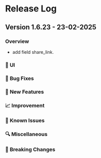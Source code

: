 # Release Log

## Version 1.6.23 - 23-02-2025

### Overview

- add field share_link.

### 🐛 **UI**

### 🐛 **Bug Fixes**

### 🚀 **New Features**

### 📈 **Improvement**

### 🧪 **Known Issues**

### 🔍 **Miscellaneous**

### 🔧 **Breaking Changes**
